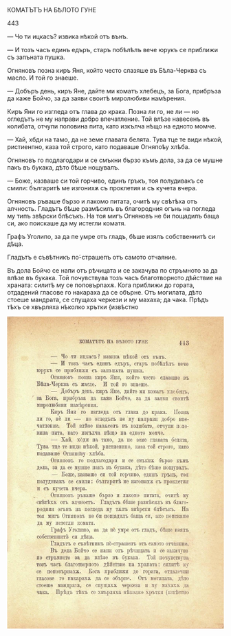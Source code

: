 ﻿КОМАТЪТЪ НА БѢЛОТО ГУНЕ

443

— Чо ти ицкасъ? извика нѣкой отъ вънъ.

— И тозъ часъ единъ едъръ, старъ побѣлѣлъ вече юрукъ се приближи съ запъната пушка.

Огняновъ позна киръ Яня, който често слазяше въ Бѣла-Черква съ масло. И той го знаеше.

— Добъръ день, киръ Яне, дайте ми коматъ хлебецъ, за Бога, прибръза да каже Бойчо, за да заяви своитѣ миролюбиви намѣрения.

Киръ Яни го изгледа отъ глава до крака. Позна ли го, не ли — но огледътъ не му направи добро впечатление. Той влѣзе навесенъ въ колибата, отчупи половина пита, като изкълча нѣщо на едното момче.

— Хай, хбди на тамо, да не земе главата белята. Тува тце те види нѣкой, ристиенпно, каза той строго, като подаваше Огняпоѣу хлѣба.

Огняновъ го подлагодари и се смъкни бързо къмъ дола, за да се мушне пакъ въ букака, дѣто бѣше нощувалъ.

— Боже, казваше си той горчиво, единъ гръкъ, тоя полудивакъ се смили: българитѣ ме изгонихѫ съ проклетия и съ кучета вчера.

Огняновъ ръваше бързо и лакомо питата, очитѣ му свѣтѣха отъ алчность. Гладътъ бѣше размѣсилъ въ благородния огънь на погледа му типъ звѣрски блѣсъкъ. На тоя мигъ Огняновъ не би пощадилъ баща си, ако поискаше да му истегли коматя.

Графъ Уголипо, за да пе умре отъ гладъ, бѣше изялъ собственнитѣ си дѣца.

Гладътъ е съвѣтникъ по́-страшепъ отъ самото отчаяние.

Въ дола Бойчо се напи отъ рѣчицата и се закачува по стръмното за да влѣзе въ букака. Той почувствува тозъ часъ благотворното дѣйствие на храната: силитѣ му се поповърпахѫ. Кога приближи до гората, отдадений гласове го накараха да се обърне. Отъ могилата, дѣто стоеше мандрата, се спущаха черкези и му махаха; да чака. Прѣдъ тѣхъ се хвърляха нѣколко хрътки {извѣстно

![original](../images/494.jpg)

